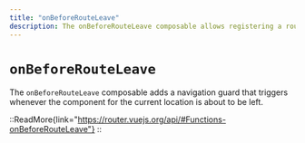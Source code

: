 ```yaml
---
title: "onBeforeRouteLeave"
description: The onBeforeRouteLeave composable allows registering a route guard within a component.
---
```


# `onBeforeRouteLeave`

The `onBeforeRouteLeave` composable adds a navigation guard that triggers whenever the component for the current location is about to be left.

::ReadMore{link="https://router.vuejs.org/api/#Functions-onBeforeRouteLeave"}
::
